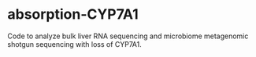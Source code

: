 # absorption-CYP7A1
Code to analyze bulk liver RNA sequencing and microbiome metagenomic shotgun sequencing with loss of CYP7A1.
